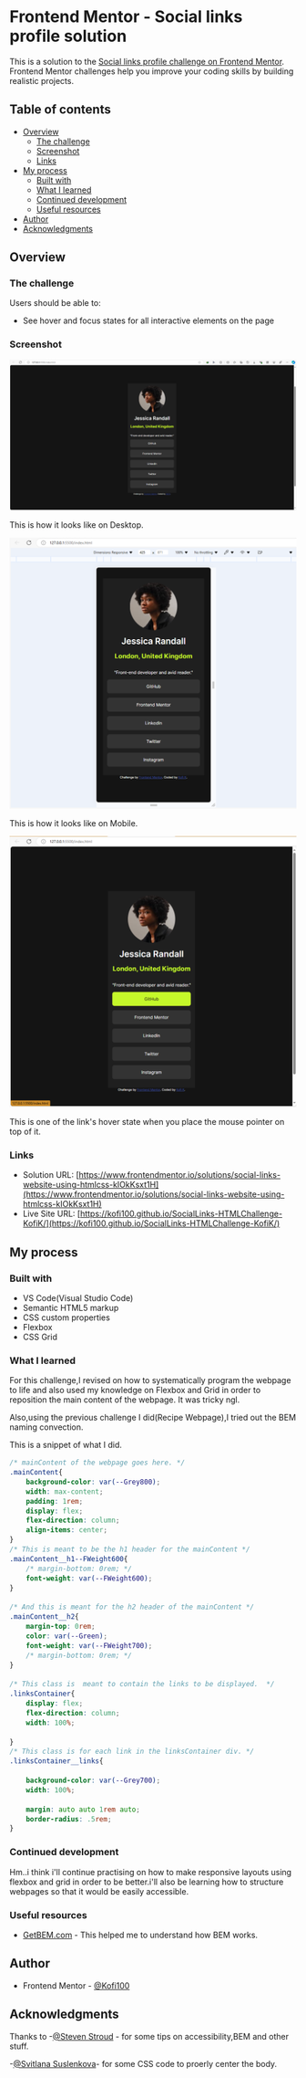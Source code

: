 # Frontend Mentor - Social links profile solution

This is a solution to the [Social links profile challenge on Frontend Mentor](https://www.frontendmentor.io/challenges/social-links-profile-UG32l9m6dQ). Frontend Mentor challenges help you improve your coding skills by building realistic projects. 

## Table of contents

- [Overview](#overview)
  - [The challenge](#the-challenge)
  - [Screenshot](#screenshot)
  - [Links](#links)
- [My process](#my-process)
  - [Built with](#built-with)
  - [What I learned](#what-i-learned)
  - [Continued development](#continued-development)
  - [Useful resources](#useful-resources)
- [Author](#author)
- [Acknowledgments](#acknowledgments)


## Overview

### The challenge

Users should be able to:

- See hover and focus states for all interactive elements on the page

### Screenshot

![Desktop Mode](./screenshot_desktop.png)

This is how it looks like on Desktop.

![Mobile Mode](./screenshot_mobile.png)

This is how it looks like on Mobile.

![Hover state](./screenshot_hover.png)

This is one of the link's hover state when you place the mouse pointer on top of it.

### Links

- Solution URL: [https://www.frontendmentor.io/solutions/social-links-website-using-htmlcss-kIOkKsxt1H](https://www.frontendmentor.io/solutions/social-links-website-using-htmlcss-kIOkKsxt1H)
- Live Site URL: [https://kofi100.github.io/SocialLinks-HTMLChallenge-KofiK/](https://kofi100.github.io/SocialLinks-HTMLChallenge-KofiK/)

## My process

### Built with
- VS Code(Visual Studio Code)
- Semantic HTML5 markup
- CSS custom properties
- Flexbox
- CSS Grid


### What I learned

For this challenge,I revised on how to systematically program the webpage to life and also used my knowledge on Flexbox and Grid in order to reposition the main content of the webpage. It was tricky ngl.

Also,using the previous challenge I did(Recipe Webpage),I tried out the BEM naming convection.

This is a snippet of what I did.

```css
/* mainContent of the webpage goes here. */
.mainContent{
    background-color: var(--Grey800);
    width: max-content;
    padding: 1rem;
    display: flex;
    flex-direction: column;
    align-items: center;
}
/* This is meant to be the h1 header for the mainContent */
.mainContent__h1--FWeight600{
    /* margin-bottom: 0rem; */
    font-weight: var(--FWeight600);
}

/* And this is meant for the h2 header of the mainContent */
.mainContent__h2{
    margin-top: 0rem;
    color: var(--Green);
    font-weight: var(--FWeight700);
    /* margin-bottom: 0rem; */
}

/* This class is  meant to contain the links to be displayed.  */
.linksContainer{
    display: flex;
    flex-direction: column;
    width: 100%;

}
/* This class is for each link in the linksContainer div. */
.linksContainer__links{
    
    background-color: var(--Grey700);
    width: 100%;
    
    margin: auto auto 1rem auto;
    border-radius: .5rem;
}

```


### Continued development

Hm..i think i'll continue practising on how to make responsive layouts using flexbox and grid in order to be better.i'll also be learning how to structure webpages so that it would be easily accessible.

### Useful resources

- [GetBEM.com](https://getbem.com/introduction/) - This helped me to understand how BEM works.


## Author

<!-- - Website - [Add your name here](https://www.your-site.com) -->
- Frontend Mentor - [@Kofi100](https://www.frontendmentor.io/profile/Kofi100)
<!-- - Twitter - [@yourusername](https://www.twitter.com/yourusername) -->


## Acknowledgments

Thanks to 
-[@Steven Stroud](https://www.frontendmentor.io/profile/Stroudy) - for some tips on accessibility,BEM and other stuff.

-[@Svitlana Suslenkova](https://www.frontendmentor.io/profile/SvitlanaSuslenkova)- for some CSS code to proerly center the body.

